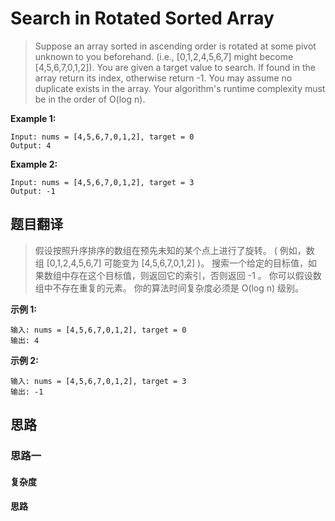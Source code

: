 # Search in Rotated Sorted Array #
>Suppose an array sorted in ascending order is rotated at some pivot unknown to you beforehand.
 (i.e., [0,1,2,4,5,6,7] might become [4,5,6,7,0,1,2]).
 You are given a target value to search. If found in the array return its index, otherwise return -1.
 You may assume no duplicate exists in the array.
 Your algorithm's runtime complexity must be in the order of O(log n).

**Example 1:**
```
Input: nums = [4,5,6,7,0,1,2], target = 0
Output: 4
```
**Example 2:**
```
Input: nums = [4,5,6,7,0,1,2], target = 3
Output: -1
```

## 题目翻译 ##
>假设按照升序排序的数组在预先未知的某个点上进行了旋转。
 ( 例如，数组 [0,1,2,4,5,6,7] 可能变为 [4,5,6,7,0,1,2] )。
 搜索一个给定的目标值，如果数组中存在这个目标值，则返回它的索引，否则返回 -1 。
 你可以假设数组中不存在重复的元素。
 你的算法时间复杂度必须是 O(log n) 级别。

**示例 1:**
 ```
输入: nums = [4,5,6,7,0,1,2], target = 0
输出: 4
 ```
**示例 2:**
```
输入: nums = [4,5,6,7,0,1,2], target = 3
输出: -1
```
## 思路 ##
### 思路一 ###

#### 复杂度 ####

#### 思路 ####